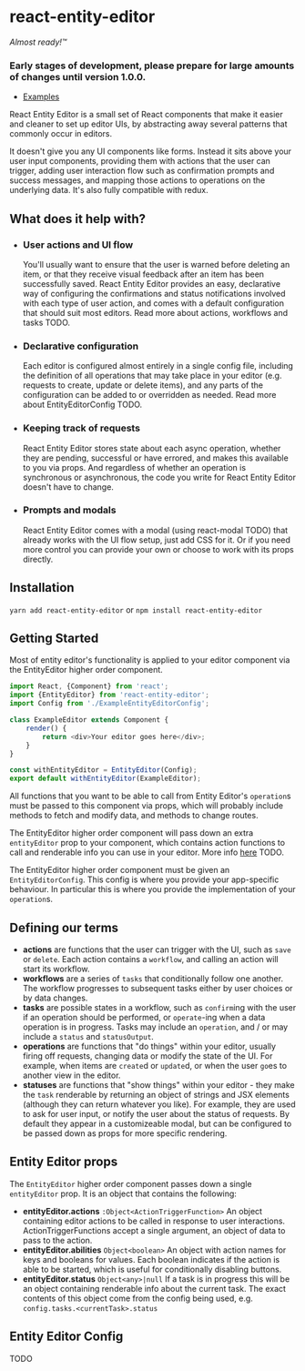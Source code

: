# react-entity-editor

*Almost ready!™*

### Early stages of development, please prepare for large amounts of changes until version 1.0.0.

- [Examples](https://dxinteractive.github.io/react-entity-editor/)

React Entity Editor is a small set of React components that make it easier and cleaner to set up editor UIs, by abstracting away several patterns that commonly occur in editors.

It doesn't give you any UI components like forms. Instead it sits above your user input components, providing them with actions that the user can trigger, adding user interaction flow such as confirmation prompts and success messages, and mapping those actions to operations on the underlying data. It's also fully compatible with redux.

## What does it help with?

- ### User actions and UI flow
  You'll usually want to ensure that the user is warned before deleting an item, or that they receive visual feedback after an item has been successfully saved. React Entity Editor provides an easy, declarative way of configuring the confirmations and status notifications involved with each type of user action, and comes with a default configuration that should suit most editors. Read more about actions, workflows and tasks TODO.

- ### Declarative configuration
  Each editor is configured almost entirely in a single config file, including the definition of all operations that may take place in your editor (e.g. requests to create, update or delete items), and any parts of the configuration can be added to or overridden as needed. Read more about EntityEditorConfig TODO.

- ### Keeping track of requests
  React Entity Editor stores state about each async operation, whether they are pending, successful or have errored, and makes this available to you via props. And regardless of whether an operation is synchronous or asynchronous, the code you write for React Entity Editor doesn't have to change.

- ### Prompts and modals
  React Entity Editor comes with a modal (using react-modal TODO) that already works with the UI flow setup, just add CSS for it. Or if you need more control you can provide your own or choose to work with its props directly.


## Installation

`yarn add react-entity-editor` or `npm install react-entity-editor`

## Getting Started

Most of entity editor's functionality is applied to your editor component via the EntityEditor higher order component.

```js
import React, {Component} from 'react';
import {EntityEditor} from 'react-entity-editor';
import Config from './ExampleEntityEditorConfig';

class ExampleEditor extends Component {
    render() {
        return <div>Your editor goes here</div>;
    }
}

const withEntityEditor = EntityEditor(Config);
export default withEntityEditor(ExampleEditor);

```

All functions that you want to be able to call from Entity Editor's `operation`s must be passed to this component via props, which will probably include methods to fetch and modify data, and methods to change routes.

The EntityEditor higher order component will pass down an extra `entityEditor` prop to your component, which contains action functions to call and renderable info you can use in your editor. More info [here](#thing) TODO.

The EntityEditor higher order component must be given an `EntityEditorConfig`. This config is where you provide your app-specific behaviour. In particular this is where you provide the implementation of your `operation`s.

## Defining our terms

  - **actions** are functions that the user can trigger with the UI, such as `save` or `delete`. Each action contains a `workflow`, and calling an action will start its workflow.
  - **workflows** are a series of `tasks` that conditionally follow one another. The workflow progresses to subsequent tasks either by user choices or by data changes.
  - **tasks** are possible states in a workflow, such as `confirm`ing with the user if an operation should be performed, or `operate`-ing when a data operation is in progress. Tasks may include an `operation`, and / or may include a `status` and `statusOutput`.
  - **operations** are functions that "do things" within your editor, usually firing off requests, changing data or modify the state of the UI. For example, when items are `create`d or `update`d, or when the user `go`es to another view in the editor.
  - **statuses** are functions that "show things" within your editor - they make the `task` renderable by returning an object of strings and JSX elements (although they can return whatever you like). For example, they are used to ask for user input, or notify the user about the status of requests. By default they appear in a customizeable modal, but can be configured to be passed down as props for more specific rendering.

## Entity Editor props

The `EntityEditor` higher order component passes down a single `entityEditor` prop. It is an object that contains the following:

  - **entityEditor.actions** `:Object<ActionTriggerFunction>` An object containing editor actions to be called in response to user interactions. ActionTriggerFunctions accept a single argument, an object of data to pass to the action.
  - **entityEditor.abilities** `Object<boolean>` An object with action names for keys and booleans for values. Each boolean indicates if the action is able to be started, which is useful for conditionally disabling buttons.
  - **entityEditor.status** `Object<any>|null` If a task is in progress this will be an object containing renderable info about the current task. The exact contents of this object come from the config being used, e.g. `config.tasks.<currentTask>.status`

## Entity Editor Config

TODO
